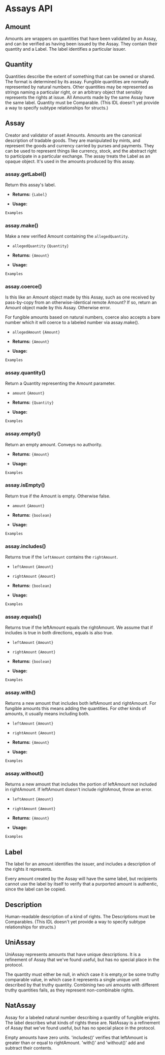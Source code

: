 # Assays API

## Amount
Amounts are wrappers on quantities that have been validated by an Assay, and can be verified as having been issued by the Assay. They contain their quantity and a Label. The label identifies a particular issuer.

## Quantity
Quantities describe the extent of something that can be owned or shared. The format is determined by its assay. Fungible quantities are normally represented by natural numbers. Other quantities may be represented as strings naming a particular right, or an arbitrary object that sensibly represents the rights at issue. All Amounts made by the same Assay have the same label. Quantity must be Comparable. (This IDL doesn't yet provide a way to specify subtype relationships for structs.)

## Assay
Creator and validator of asset Amounts.
Amounts are the canonical description of tradable goods. They are manipulated by mints, and represent the goods and currency carried by purses and payments. They can be used to represent things like currency, stock, and the abstract right to participate in a particular exchange.
The assay treats the Label as an opaque object. It's used in the amounts produced by this assay.

### assay.getLabel()
Return this assay's label.

- **Returns:** `{Label}`

- **Usage:**

```js
Examples
```

### assay.make()
Make a new verified Amount containing the `allegedQuantity`.

- `allegedQuantity` `{Quantity}`
- **Returns:** `{Amount}`

- **Usage:**

```js
Examples
```

### assay.coerce()
Is this like an Amount object made by this Assay, such as one received by pass-by-copy from an otherwise-identical remote Amount? If so, return an Amount object made by this Assay. Otherwise error.

For fungible amounts based on natural numbers, coerce also accepts a bare number which it will coerce to a labeled number via assay.make().

- `allegedAmount` `{Amount}`
- **Returns:** `{Amount}`

- **Usage:**

```js
Examples
```

### assay.quantity()
Return a Quantity representing the Amount parameter.

- `amount` `{Amount}`
- **Returns:** `{Quantity}`

- **Usage:**

```js
Examples
```

### assay.empty()
Return an empty amount. Conveys no authority.

- **Returns:** `{Amount}`

- **Usage:**

```js
Examples
```

### assay.isEmpty()
Return true if the Amount is empty. Otherwise false.

- `amount` `{Amount}`
- **Returns:** `{boolean}`

- **Usage:**

```js
Examples
```

### assay.includes()
Returns true if the `leftAmount` contains the `rightAmount`.

- `leftAmount` `{Amount}`
- `rightAmount` `{Amount}`
- **Returns:** `{boolean}`

- **Usage:**

```js
Examples
```

### assay.equals()
Returns true if the leftAmount equals the rightAmount. We assume that if includes is true in both directions, equals is also true.

- `leftAmount` `{Amount}`
- `rightAmount` `{Amount}`
- **Returns:** `{boolean}`

- **Usage:**

```js
Examples
```

### assay.with()
Returns a new amount that includes both leftAmount and rightAmount. For fungible amounts this means adding the quantities. For other kinds of amounts, it usually means including both.

- `leftAmount` `{Amount}`
- `rightAmount` `{Amount}`
- **Returns:** `{Amount}`

- **Usage:**

```js
Examples
```

### assay.without()
Returns a new amount that includes the portion of leftAmount not included in rightAmount. If leftAmount doesn't include rightAmout, throw an error.

- `leftAmount` `{Amount}`
- `rightAmount` `{Amount}`
- **Returns:** `{Amount}`

- **Usage:**

```js
Examples
```

## Label
The label for an amount identifies the issuer, and includes a description of the rights it represents.

Every amount created by the Assay will have the same label, but recipients cannot use the label by itself to verify that a purported amount is authentic, since the label can be copied.

## Description
Human-readable description of a kind of rights. The Descriptions must be Comparables. (This IDL doesn't yet provide a way to specify subtype relationships for structs.)

## UniAssay
UniAssay represents amounts that have unique descriptions. It is a refinement of Assay that we've found useful, but has no special place in the protocol.

The quantity must either be null, in which case it is empty,or be some truthy comparable value, in which case it represents a single unique unit described by that truthy quantity. Combining two uni amounts with different truthy quantities fails, as they represent non-combinable rights.

## NatAssay
Assay for a labeled natural number describing a quantity of fungible erights. The label describes what kinds of rights these are. NatAssay is a refinement of Assay that we've found useful, but has no special place in the protocol.

Empty amounts have zero units. 'includes()' verifies that leftAmount is greater than or equal to rightAmount. 'with()' and 'without()' add and subtract their contents.